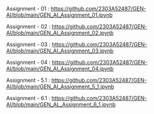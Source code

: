 Assignment - 01 : https://github.com/2303A52487/GEN-AI/blob/main/GEN_AI_Assignment_01.ipynb

Assignment - 02 : https://github.com/2303A52487/GEN-AI/blob/main/GEN_AI_Assignment_02.ipynb

Assignment - 03 : https://github.com/2303A52487/GEN-AI/blob/main/GEN_AI_Assignment_03.ipynb

Assignment - 04 : https://github.com/2303A52487/GEN-AI/blob/main/GEN_AI_Assignment_04.ipynb

Assignment - 5.1 : https://github.com/2303A52487/GEN-AI/blob/main/GEN_AI_Assignment_5_1.ipynb

Assignment - 6.1 : https://github.com/2303A52487/GEN-AI/blob/main/GEN_AL_Assignment_6_1.ipynb
